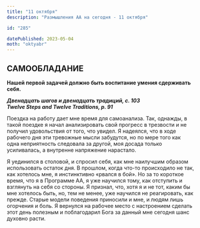 ```yaml
---
title: "11 октября"
description: "Размышления АА на сегодня - 11 октября"

id: "285"

datePublished: 2023-05-04
moth: "oktyabr"
---
```


## САМООБЛАДАНИЕ

**Нашей первой задачей должно быть воспитание умения сдерживать себя.**

**_Двенадцать шагов и двенадцать традиций, с. 103  
Twelve Steps and Twelve Traditions, p. 91_**

Поездка на работу дает мне время для самоанализа. Так, однажды, в такой
поездке я начал анализировать свой прогресс в трезвости и не получил
удовольствия от того, что увидел. Я надеялся, что в ходе рабочего дня эти
тревожные мысли забудутся, но по мере того как одна неприятность следовала за
другой, моя досада только усиливалась, а внутренне напряжение нарастало.

Я уединился в столовой, и спросил себя, как мне наилучшим образом использовать
остаток дня. В прошлом, когда что-то происходило не так, как хотелось мне, я
инстинктивно «рвался в бой». Но за то короткое время, что я в Программе АА, я
уже научился тому, как отступить и взглянуть на себя со стороны. Я признал,
что, хотя я и не тот, каким бы мне хотелось быть, но, тем не менее, уже
научился не реагировать, как прежде. Старые модели поведения приносили и мне,
и людям лишь огорчения и боль. Я вернулся на рабочее место с настроением
сделать этот день полезным и поблагодарил Бога за данный мне сегодня шанс
духовно расти.
